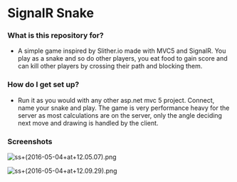 # SignalR Snake #


### What is this repository for? ###

* A simple game inspired by Slither.io made with MVC5 and SignalR. You play as a snake and so do other players,
 you eat food to gain score and can kill other players by crossing their path and blocking them.

### How do I get set up? ### 

* Run it as you would with any other asp.net mvc 5 project. Connect, name your snake and play. The game is very performance heavy for the server as most
  calculations are on the server, only the angle deciding next move and drawing is handled by the client.

### Screenshots ###

![ss+(2016-05-04+at+12.05.07).png](https://bitbucket.org/repo/naBLb6/images/547498824-ss+(2016-05-04+at+12.05.07).png)

![ss+(2016-05-04+at+12.09.29).png](https://bitbucket.org/repo/naBLb6/images/1616119825-ss+(2016-05-04+at+12.09.29).png)